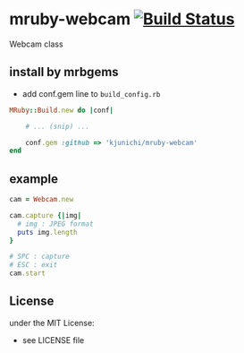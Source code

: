 # mruby-webcam   [![Build Status](https://travis-ci.org/kjunichi/mruby-webcam.png?branch=master)](https://travis-ci.org/kjunichi/mruby-webcam)
Webcam class
## install by mrbgems
- add conf.gem line to `build_config.rb`

```ruby
MRuby::Build.new do |conf|

    # ... (snip) ...

    conf.gem :github => 'kjunichi/mruby-webcam'
end
```
## example
```ruby
cam = Webcam.new

cam.capture {|img|
  # img : JPEG format
  puts img.length
}

# SPC : capture
# ESC : exit
cam.start
```

## License
under the MIT License:
- see LICENSE file
